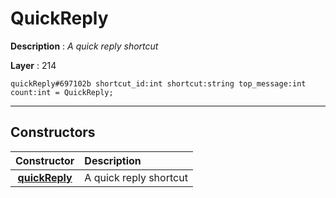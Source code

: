 # QuickReply

**Description** : *A quick reply shortcut*

**Layer** : 214

```tl
quickReply#697102b shortcut_id:int shortcut:string top_message:int count:int = QuickReply;
```

---

## Constructors

| Constructor | Description |
| :---: | :--- |
| [**quickReply**](constructor/quickReply) | A quick reply shortcut |
